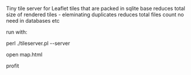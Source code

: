 Tiny tile server for Leaflet tiles that are packed in sqlite base
reduces total size of rendered tiles - eleminating duplicates
reduces total files count
no need in databases etc


run with:

perl ./tileserver.pl --server

open map.html

profit